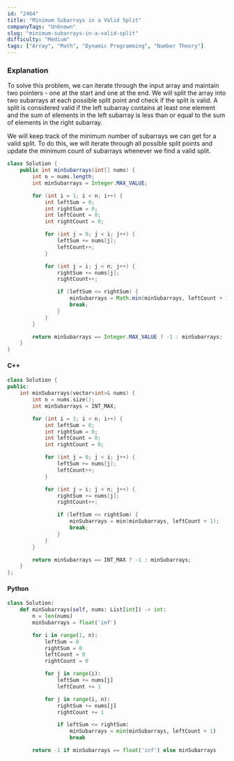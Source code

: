 ```yaml
---
id: "2464"
title: "Minimum Subarrays in a Valid Split"
companyTags: "Unknown"
slug: "minimum-subarrays-in-a-valid-split"
difficulty: "Medium"
tags: ["Array", "Math", "Dynamic Programming", "Number Theory"]
---
```


### Explanation

To solve this problem, we can iterate through the input array and maintain two pointers - one at the start and one at the end. We will split the array into two subarrays at each possible split point and check if the split is valid. A split is considered valid if the left subarray contains at least one element and the sum of elements in the left subarray is less than or equal to the sum of elements in the right subarray.

We will keep track of the minimum number of subarrays we can get for a valid split. To do this, we will iterate through all possible split points and update the minimum count of subarrays whenever we find a valid split.

```java
class Solution {
    public int minSubarrays(int[] nums) {
        int n = nums.length;
        int minSubarrays = Integer.MAX_VALUE;

        for (int i = 1; i < n; i++) {
            int leftSum = 0;
            int rightSum = 0;
            int leftCount = 0;
            int rightCount = 0;

            for (int j = 0; j < i; j++) {
                leftSum += nums[j];
                leftCount++;
            }

            for (int j = i; j < n; j++) {
                rightSum += nums[j];
                rightCount++;

                if (leftSum <= rightSum) {
                    minSubarrays = Math.min(minSubarrays, leftCount + 1);
                    break;
                }
            }
        }

        return minSubarrays == Integer.MAX_VALUE ? -1 : minSubarrays;
    }
}
```

#### C++
```cpp
class Solution {
public:
    int minSubarrays(vector<int>& nums) {
        int n = nums.size();
        int minSubarrays = INT_MAX;

        for (int i = 1; i < n; i++) {
            int leftSum = 0;
            int rightSum = 0;
            int leftCount = 0;
            int rightCount = 0;

            for (int j = 0; j < i; j++) {
                leftSum += nums[j];
                leftCount++;
            }

            for (int j = i; j < n; j++) {
                rightSum += nums[j];
                rightCount++;

                if (leftSum <= rightSum) {
                    minSubarrays = min(minSubarrays, leftCount + 1);
                    break;
                }
            }
        }

        return minSubarrays == INT_MAX ? -1 : minSubarrays;
    }
};
```

#### Python
```python
class Solution:
    def minSubarrays(self, nums: List[int]) -> int:
        n = len(nums)
        minSubarrays = float('inf')

        for i in range(1, n):
            leftSum = 0
            rightSum = 0
            leftCount = 0
            rightCount = 0

            for j in range(i):
                leftSum += nums[j]
                leftCount += 1

            for j in range(i, n):
                rightSum += nums[j]
                rightCount += 1

                if leftSum <= rightSum:
                    minSubarrays = min(minSubarrays, leftCount + 1)
                    break

        return -1 if minSubarrays == float('inf') else minSubarrays
```